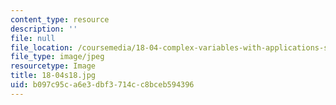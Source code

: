 ```yaml
---
content_type: resource
description: ''
file: null
file_location: /coursemedia/18-04-complex-variables-with-applications-spring-2018/b097c95ca6e3dbf3714cc8bceb594396_18-04s18.jpg
file_type: image/jpeg
resourcetype: Image
title: 18-04s18.jpg
uid: b097c95c-a6e3-dbf3-714c-c8bceb594396
---
```

